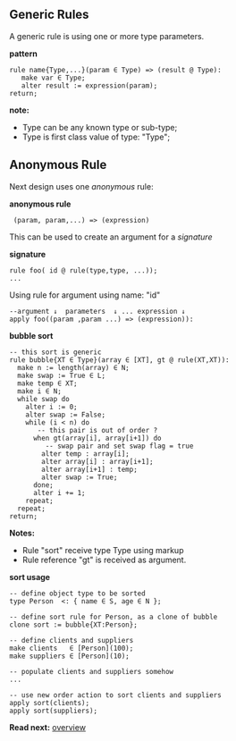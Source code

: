 ## Generic Rules

A generic rule is using one or more type parameters. 

**pattern**
```
rule name{Type,...}(param ∈ Type) => (result @ Type):
   make var ∈ Type;
   alter result := expression(param);
return;
```

**note:** 
* Type can be any known type or sub-type;
* Type is first class value of type: "Type";

## Anonymous Rule

Next design uses one _anonymous_ rule:

**anonymous rule**
```
 (param, param,...) => (expression)
```

This can be used to create an argument for a _signature_

**signature**
```
rule foo( id @ rule(type,type, ...));
...
```

Using rule for argument using name: "id"

```
--argument ↓  parameters  ↓ ... expression ↓
apply foo((param ,param ...) => (expression)):
```


**bubble sort**

```
-- this sort is generic 
rule bubble{XT ∈ Type}(array ∈ [XT], gt @ rule(XT,XT)):
  make n := length(array) ∈ N; 
  make swap := True ∈ L;
  make temp ∈ XT;
  make i ∈ N;
  while swap do
    alter i := 0;
    alter swap := False;
    while (i < n) do
       -- this pair is out of order ?
      when gt(array[i], array[i+1]) do
         -- swap pair and set swap flag = true
        alter temp : array[i];
        alter array[i] : array[i+1];
        alter array[i+1] : temp;
        alter swap := True;
      done;
      alter i += 1;
    repeat;
  repeat;
return;
```

**Notes:**

* Rule "sort" receive type Type using markup <X> 
* Rule reference "gt" is received as argument.

**sort usage**

```
-- define object type to be sorted
type Person  <: { name ∈ S, age ∈ N };

-- define sort rule for Person, as a clone of bubble
clone sort := bubble{XT:Person};

-- define clients and suppliers
make clients   ∈ [Person](100);
make suppliers ∈ [Person](10);

-- populate clients and suppliers somehow
...

-- use new order action to sort clients and suppliers
apply sort(clients);
apply sort(suppliers);
```

**Read next:** [overview](../syntax/overview.md)